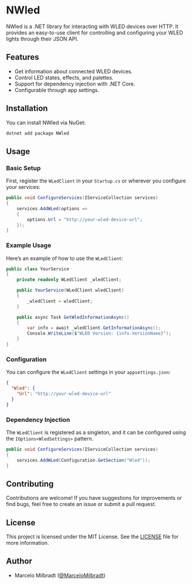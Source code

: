 # NWled

NWled is a .NET library for interacting with WLED devices over HTTP. It provides an easy-to-use client for controlling and configuring your WLED lights through their JSON API.

## Features

- Get information about connected WLED devices.
- Control LED states, effects, and palettes.
- Support for dependency injection with .NET Core.
- Configurable through app settings.

## Installation

You can install NWled via NuGet:

```bash
dotnet add package NWled
```

## Usage

### Basic Setup

First, register the `WLedClient` in your `Startup.cs` or wherever you configure your services:

```csharp
public void ConfigureServices(IServiceCollection services)
{
    services.AddWLed(options =>
    {
        options.Url = "http://your-wled-device-url";
    });
}
```

### Example Usage

Here’s an example of how to use the `WLedClient`:

```csharp
public class YourService
{
    private readonly WLedClient _wledClient;

    public YourService(WLedClient wledClient)
    {
        _wledClient = wledClient;
    }

    public async Task GetWledInformationAsync()
    {
        var info = await _wledClient.GetInformationAsync();
        Console.WriteLine($"WLED Version: {info.VersionName}");
    }
}
```

### Configuration

You can configure the `WLedClient` settings in your `appsettings.json`:

```json
{
  "Wled": {
    "Url": "http://your-wled-device-url"
  }
}
```

### Dependency Injection

The `WLedClient` is registered as a singleton, and it can be configured using the `IOptions<WledSettings>` pattern.

```csharp
public void ConfigureServices(IServiceCollection services)
{
    services.AddWLed(Configuration.GetSection("Wled"));
}
```

## Contributing

Contributions are welcome! If you have suggestions for improvements or find bugs, feel free to create an issue or submit a pull request.

## License

This project is licensed under the MIT License. See the [LICENSE](LICENSE) file for more information.

## Author

- Marcelo Milbradt ([@MarceloMilbradt](https://github.com/MarceloMilbradt))


